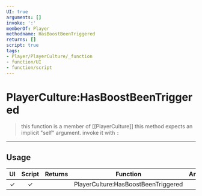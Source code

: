 ```yaml
---
UI: true
arguments: []
invoke: ':'
memberOf: Player
methodname: HasBoostBeenTriggered
returns: []
script: true
tags:
- Player/PlayerCulture/_function
- function/UI
- function/script
---
```

# PlayerCulture:HasBoostBeenTriggered
> this function is a member of [[PlayerCulture]]
> this method expects an implicit "self" argument. invoke it with `:`
-----
## Usage
|  UI | Script | Returns | Function | Arguments |
|:---:|:------:|-------:|:--------:|:---------|
|✓|✓||PlayerCulture:HasBoostBeenTriggered||
